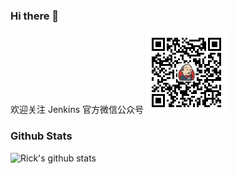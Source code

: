 ### Hi there 👋

<!--
**LinuxSuRen/LinuxSuRen** is a ✨ _special_ ✨ repository because its `README.md` (this file) appears on your GitHub profile.

Here are some ideas to get you started:

- 🔭 I’m currently working on ...
- 🌱 I’m currently learning ...
- 👯 I’m looking to collaborate on ...
- 🤔 I’m looking for help with ...
- 💬 Ask me about ...
- 📫 How to reach me: ...
- 😄 Pronouns: ...
- ⚡ Fun fact: ...
-->

欢迎关注 Jenkins 官方微信公众号 ![](https://raw.githubusercontent.com/LinuxSuRen/LinuxSuRen/master/jenkins-wechat-qrcode.png)

### Github Stats

![Rick's github stats](https://github-readme-stats.vercel.app/api?username=linuxsuren&count_private=false)
